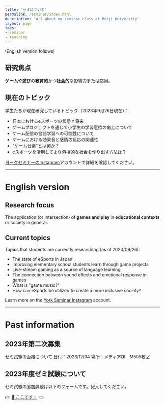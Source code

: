 ```yaml
---
title: 'ゼミについて' 
permalink: /seminar/index.html
description: 'All about my seminar class at Meiji University'
layout: page
tags:
- seminar
- teaching
---
```


(English version follows)

## 研究焦点
**ゲームや遊び**の**教育的**かつ**社会的**な影響力または応用。

## 現在のトピック
学生たちが現在研究しているトピック（2023年9月26日現在）：

* 日本におけるeスポーツの状態と将来
* ゲームプロジェクトを通じて小学生の学習意欲の向上について
* ゲーム配信の言語学習への可能性について
* ゲームにおける効果音と感情の反応の関連性
* "ゲーム音楽"とは何か？
* eスポーツを活用してより包括的な社会を作り出す方法は？

[ヨークセミナーのInstagram](https://www.instagram.com/york_meiji/)アカウントで詳細を確認してください。

- - -

# English version
## Research focus
The application (or intersection) of **games and play** in **educational contexts** or society in general.

## Current topics 
Topics that students are currently researching (as of 2023/09/26):

* The state of eSports in Japan
* Improving elementary school students learn through game projects
* Live-stream gaming as a source of language learning
* The connection between sound effects and emotional response in games
* What is "game music?"
* How can eSports be utilized to create a more inclusive society?

Learn more on the [York Seminar Instagram](https://www.instagram.com/york_meiji/) account.



---

# Past information 

## 2023年第二次募集

ゼミ試験の面接について
日付：2023/12/04
場所：メディア棟　M505教室


## 2023年度ゼミ試験について

セミ試験の追加課題は以下のフォームです。記入してください。

👉 [📝 ここです！](https://forms.gle/Rb3pXGCbauWsTzbQ6) 👈